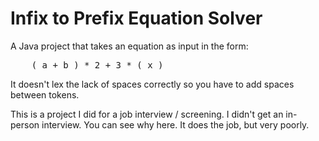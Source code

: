 Infix to Prefix Equation Solver
===============================

A Java project that takes an equation as input in the form:

<pre>
	( a + b ) * 2 + 3 * ( x )
</pre>

It doesn't lex the lack of spaces correctly so you have to add spaces between tokens.

This is a project I did for a job interview / screening. I didn't get an in-person interview.
You can see why here. It does the job, but very poorly.